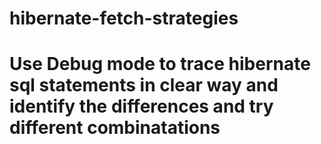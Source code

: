 # hibernate-fetch-strategies

# Use Debug mode to trace hibernate sql statements in clear way and identify the differences and try different combinatations
